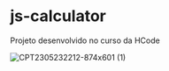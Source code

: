 # js-calculator
Projeto desenvolvido no curso da HCode

![CPT2305232212-874x601 (1)](https://github.com/JulianaGoia/js-calculator/assets/84997338/1ebad987-e768-444e-8fbb-55b5a07ace95)

